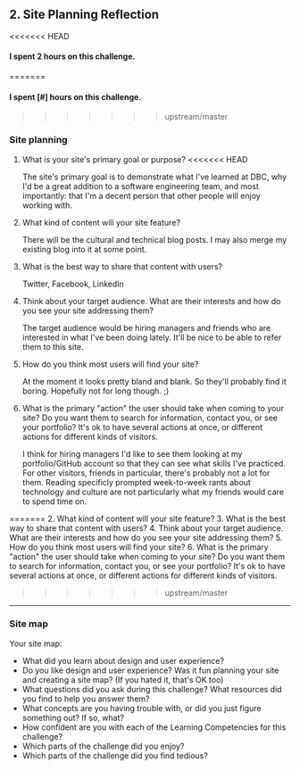 ## 2. Site Planning Reflection

<<<<<<< HEAD
#### I spent 2 hours on this challenge.
=======
#### I spent [#] hours on this challenge.
>>>>>>> upstream/master

### Site planning

1. What is your site's primary goal or purpose?
<<<<<<< HEAD

	The site's primary goal is to demonstrate what I've learned at DBC, why I'd be a great addition to a software engineering team, and most importantly: that I'm a decent person that other people will enjoy working with. 

2. What kind of content will your site feature?

	There will be the cultural and technical blog posts. I may also merge my existing blog into it at some point. 

3. What is the best way to share that content with users?

	Twitter, Facebook, LinkedIn

4. Think about your target audience. What are their interests and how do you see your site addressing them?

	The target audience would be hiring managers and friends who are interested in what I've been doing lately. It'll be nice to be able to refer them to this site. 

5. How do you think most users will find your site?

	At the moment it looks pretty bland and blank. So they'll probably find it boring. Hopefully not for long though. ;)

6. What is the primary "action" the user should take when coming to your site? Do you want them to search for information, contact you, or see your portfolio? It's ok to have several actions at once, or different actions for different kinds of visitors.

	I think for hiring managers I'd like to see them looking at my portfolio/GitHub account so that they can see what skills I've practiced. For other visitors, friends in particular, there's probably not a lot for them. Reading specificly prompted week-to-week rants about technology and culture are not particularly what my friends would care to spend time on. 

=======
2. What kind of content will your site feature?
3. What is the best way to share that content with users?
4. Think about your target audience. What are their interests and how do you see your site addressing them?
5. How do you think most users will find your site?
6. What is the primary "action" the user should take when coming to your site? Do you want them to search for information, contact you, or see your portfolio? It's ok to have several actions at once, or different actions for different kinds of visitors.

>>>>>>> upstream/master
***

### Site map

Your site map:

<!-- Your link to add it inline goes here-->

- What did you learn about design and user experience?
- Do you like design and user experience? Was it fun planning your site and creating a site map? (If you hated it, that's OK too)
- What questions did you ask during this challenge? What resources did you find to help you answer them?
- What concepts are you having trouble with, or did you just figure something out? If so, what?
- How confident are you with each of the Learning Competencies for this challenge?
- Which parts of the challenge did you enjoy?
- Which parts of the challenge did you find tedious?

<!-- Add your reflection here. Remove the comment markers -->


